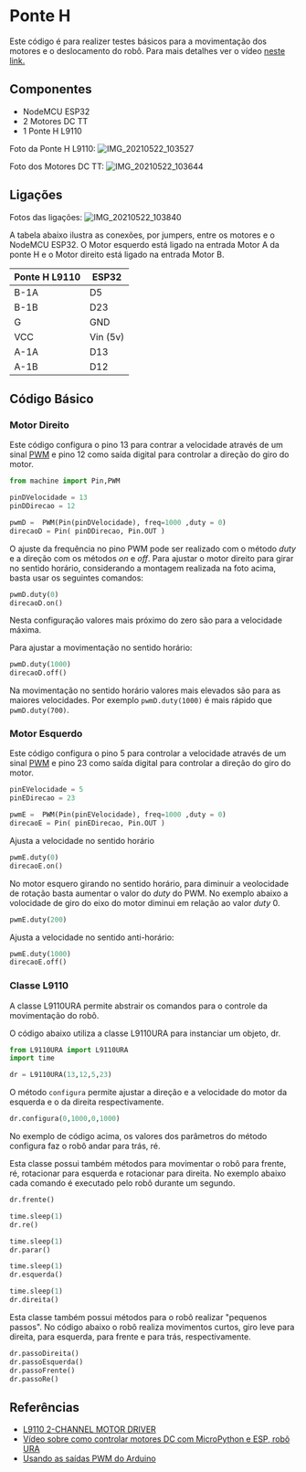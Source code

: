 # Ponte H

Este código é para realizer testes básicos para a movimentação dos motores e o deslocamento do robô. Para mais detalhes ver o vídeo  [neste link.](https://www.youtube.com/watch?v=Zrb4ya5w_Og&)

## Componentes 
* NodeMCU ESP32 
* 2 Motores DC TT 
* 1 Ponte H L9110 

Foto da Ponte H L9110:
![IMG_20210522_103527](https://user-images.githubusercontent.com/19957124/119228746-c844d580-baea-11eb-9ab5-8cec7d7fecf7.jpg)

Foto dos Motores DC TT: 
![IMG_20210522_103644](https://user-images.githubusercontent.com/19957124/119228753-d09d1080-baea-11eb-8d9c-b4694f747d84.jpg)

## Ligações 

Fotos das ligações: 
![IMG_20210522_103840](https://user-images.githubusercontent.com/19957124/119228758-d7c41e80-baea-11eb-9f44-955a3929f09f.jpg)

A tabela abaixo ilustra as conexões, por jumpers, entre os motores e o NodeMCU ESP32. 
O Motor esquerdo está ligado na entrada Motor A da ponte H e o Motor direito está ligado na entrada Motor B.  

| Ponte H L9110  | ESP32 |
| --------------- | --------------- | 
| B-1A | D5 |
| B-1B | D23 |
| G  | GND  | 
| VCC | Vin (5v) | 
| A-1A | D13 | 
| A-1B | D12 | 


## Código Básico 

### Motor Direito 

Este código configura o pino 13 para contrar a velocidade através de um sinal [PWM](https://www.embarcados.com.br/pwm-do-arduino/) e pino 12 como saída digital para controlar a direção do giro do motor. 

```python 
from machine import Pin,PWM

pinDVelocidade = 13
pinDDirecao = 12 

pwmD =  PWM(Pin(pinDVelocidade), freq=1000 ,duty = 0) 
direcaoD = Pin( pinDDirecao, Pin.OUT )
```

O ajuste da frequência no pino PWM pode ser realizado com o método _duty_ e a direção com os métodos _on_ e _off_. Para ajustar o motor direito para girar no sentido horário, considerando a montagem realizada na foto acima, basta usar os seguintes comandos: 
```python 
pwmD.duty(0)
direcaoD.on()
```
Nesta configuração valores mais próximo do zero são para a velocidade máxima. 

Para ajustar a movimentação no sentido horário: 
```python 
pwmD.duty(1000)
direcaoD.off()
```
Na movimentação no sentido horário valores mais elevados são para as maiores velocidades. Por exemplo `pwmD.duty(1000)`  é mais rápido que `pwmD.duty(700)`. 


### Motor Esquerdo 

Este código configura o pino 5 para controlar a velocidade através de um sinal [PWM](https://www.embarcados.com.br/pwm-do-arduino/) e pino 23 como saída digital para controlar a direção do giro do motor. 

```python 
pinEVelocidade = 5
pinEDirecao = 23 

pwmE =  PWM(Pin(pinEVelocidade), freq=1000 ,duty = 0) 
direcaoE = Pin( pinEDirecao, Pin.OUT )
```

Ajusta a velocidade no sentido horário 
```python 
pwmE.duty(0)
direcaoE.on()
```

No motor esquero girando no sentido horário, para diminuir a veolocidade de rotação basta aumentar o valor do _duty_  do PWM. No exemplo abaixo a volocidade de giro do eixo do motor diminui em relação ao valor _duty_ 0. 
```python 
pwmE.duty(200)
```

Ajusta a velocidade no sentido anti-horário:  
 ```python 
pwmE.duty(1000)
direcaoE.off()
```
### Classe L9110 

A classe L9110URA permite abstrair os comandos para o controle da movimentação do robô. 

O código abaixo utiliza a classe L9110URA para instanciar um objeto, dr. 
```python 
from L9110URA import L9110URA 
import time 

dr = L9110URA(13,12,5,23) 
``` 


O método `configura` permite ajustar a direção e a velocidade do motor da esquerda e o da direita respectivamente. 
```python 
dr.configura(0,1000,0,1000)
``` 
No exemplo de código acima, os valores dos parâmetros do método configura faz o robô andar para trás, ré. 

Esta classe possui também métodos para movimentar o robô para frente, ré, rotacionar para esquerda e rotacionar para direita. No exemplo abaixo cada comando é executado pelo robô durante um segundo. 

```python
dr.frente()

time.sleep(1)
dr.re() 

time.sleep(1)
dr.parar() 

time.sleep(1)
dr.esquerda()  

time.sleep(1)
dr.direita() 
``` 

Esta classe também possui métodos para o robô realizar "pequenos passos". No código abaixo o robô realiza movimentos curtos, giro leve para direita, para esquerda, para frente e para trás, respectivamente.  

```python
dr.passoDireita()
dr.passoEsquerda()
dr.passoFrente()
dr.passoRe() 
```

## Referências 

* [L9110 2-CHANNEL MOTOR DRIVER](http://me.web2.ncut.edu.tw/ezfiles/39/1039/img/617/L9110_2_CHANNEL_MOTOR_DRIVER.pdf)
* [Vídeo sobre como controlar motores DC com MicroPython e ESP, robô URA](https://www.youtube.com/watch?v=Zrb4ya5w_Og&)
* [Usando as saídas PWM do Arduino](https://www.embarcados.com.br/pwm-do-arduino/)
